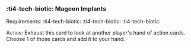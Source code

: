 ### :ti4-tech-biotic: **Mageon Implants**

Requirements: :ti4-tech-biotic: :ti4-tech-biotic: :ti4-tech-biotic:

<span style="font-variant:small-caps;">Action</span>: Exhaust this card to look at another player's hand of action cards.
Choose 1 of those cards and add it to your hand.
